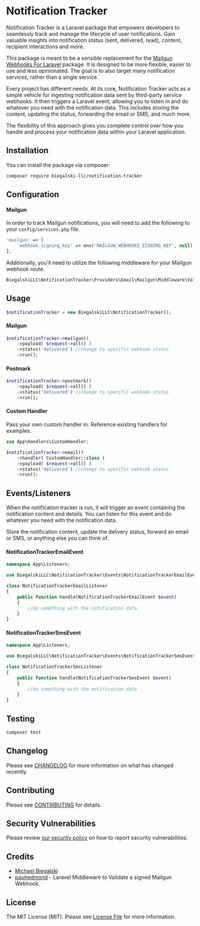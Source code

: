 # Notification Tracker

Notification Tracker is a Laravel package that empowers developers to seamlessly track and manage the lifecycle of user notifications. Gain valuable insights into notification status (sent, delivered, read), content, recipient interactions and more.

This package is meant to be a sensible replacement for the [Mailgun Webhooks For Laravel](https://github.com/Biegalski-LLC/Laravel-Mailgun-Webhooks) package. It is designed to be more flexible, easier to use and less opinionated. The goal is to also target many notification services, rather than a single service.

Every project has different needs. At its core, Notification Tracker acts as a simple vehicle for ingesting notification data sent by third-party service webhooks. It then triggers a Laravel event, allowing you to listen in and do whatever you need with the notification data. This includes storing the content, updating the status, forwarding the email or SMS, and much more.

The flexibility of this approach gives you complete control over how you handle and process your notification data within your Laravel application.

## Installation

You can install the package via composer:

```bash
composer require biegalski-llc/notification-tracker
```

## Configuration

#### Mailgun
In order to track Mailgun notifications, you will need to add the following to your `config/services.php` file.

```php  
'mailgun' => [
    'webhook_signing_key' => env('MAILGUN_WEBHOOKS_SIGNING_KEY', null)
],
```

Additionally, you'll need to utilize the following middleware for your Mailgun webhook route.

```php
BiegalskiLLC\NotificationTracker\Providers\Email\Mailgun\Middleware\ValidateMailgunWebhookMiddleware::class
```

## Usage

```php
$notificationTracker = new BiegalskiLLC\NotificationTracker();
```

#### Mailgun
```php
$notificationTracker->mailgun()
    ->payload( $request->all() )
    ->status('delivered') //change to specific webhook status
    ->run();
```

#### Postmark
```php
$notificationTracker->postmark()
    ->payload( $request->all() )
    ->status('delivered') //change to specific webhook status
    ->run();
```

#### Custom Handler
Pass your own custom handler in. Reference existing handlers for examples.
```php
use App\Handlers\CustomHandler;

$notificationTracker->email()
    ->handler( CustomHandler::class )
    ->payload( $request->all() )
    ->status('delivered') //change to specific webhook status
    ->run();
```

## Events/Listeners
When the notification tracker is run, it will trigger an event containing the notification content and details. You can listen for this event and do whatever you need with the notification data.

Store the notification content, update the delivery status, forward an email or SMS, or anything else you can think of.

#### NotificationTrackerEmailEvent
```php
namespace App\Listeners;

use BiegalskiLLC\NotificationTracker\Events\NotificationTrackerEmailEvent;

class NotificationTrackerEmailListener
{
    public function handle(NotificationTrackerEmailEvent $event)
    {
        //do something with the notification data
    }
}
```

#### NotificationTrackerSmsEvent
```php
namespace App\Listeners;

use BiegalskiLLC\NotificationTracker\Events\NotificationTrackerSmsEvent;

class NotificationTrackerSmsListener
{
    public function handle(NotificationTrackerSmsEvent $event)
    {
        //do something with the notification data
    }
}
```

## Testing

```bash
composer test
```

## Changelog

Please see [CHANGELOG](CHANGELOG.md) for more information on what has changed recently.

## Contributing

Please see [CONTRIBUTING](CONTRIBUTING.md) for details.

## Security Vulnerabilities

Please review [our security policy](../../security/policy) on how to report security vulnerabilities.

## Credits

- [Michael Biegalski](https://github.com/Biegalski-LLC)
- [paulredmond](https://gist.github.com/paulredmond/14523d3bd8062f9ce48cdd1340b3f171) - Laravel Middleware to Validate a signed Mailgun Webhook.

## License

The MIT License (MIT). Please see [License File](LICENSE.md) for more information.

